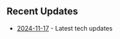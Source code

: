 

## Recent Updates
- [2024-11-17](https://github.com/coslynx/testing/blob/main/tweets/tweets-2024-11-17-3f491a.md) - Latest tech updates